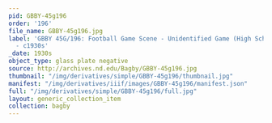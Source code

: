 ```yaml
---
pid: GBBY-45g196
order: '196'
file_name: GBBY-45g196.jpg
label: 'GBBY 45G/196: Football Game Scene - Unidentified Game (High School game?)
  - c1930s'
_date: 1930s
object_type: glass plate negative
source: http://archives.nd.edu/Bagby/GBBY-45g196.jpg
thumbnail: "/img/derivatives/simple/GBBY-45g196/thumbnail.jpg"
manifest: "/img/derivatives/iiif/images/GBBY-45g196/manifest.json"
full: "/img/derivatives/simple/GBBY-45g196/full.jpg"
layout: generic_collection_item
collection: bagby
---
```

